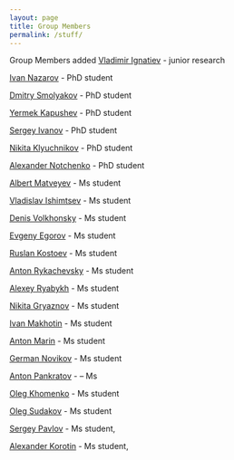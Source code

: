 ```yaml
---
layout: page
title: Group Members
permalink: /stuff/
---
```


Group Members added
[Vladimir Ignatiev](/stuff/VladimirIgnatiev) - junior research

[Ivan Nazarov](/stuff/IvanNazarov) - PhD student

[Dmitry Smolyakov](/stuff/DmitrySmolyakov) - PhD student

[Yermek Kapushev](/stuff/YermekKapushev) - PhD student

[Sergey Ivanov](/stuff/SergeyIvanov) - PhD student

[Nikita Klyuchnikov](/stuff/NikitaKlyuchnikov) - PhD student

[Alexander Notchenko](/stuff/AlexanderNotchenko) - PhD student

[Albert Matveyev](/stuff/AlbertMatveyev) - Ms student

[Vladislav Ishimtsev](/stuff/VladislavIshimtsev) - Ms student

[Denis Volkhonsky](/stuff/DenisVolkhonsky) - Ms student

[Evgeny Egorov](/stuff/EvgenyEgorov) - Ms student

[Ruslan Kostoev](/stuff/RuslanKostoev) - Ms student

[Anton Rykachevsky](/stuff/AntonRykachevsky) - Ms student

[Alexey Ryabykh](/stuff/AlexeyRyabykh) - Ms student

[Nikita Gryaznov](/stuff/NikitaGryaznov) - Ms student

[Ivan Makhotin](/stuff/IvanMakhotin) - Ms student

[Anton Marin](/stuff/AntonMarin) - Ms student

[German Novikov](/stuff/GermanNovikov) - Ms student

[Anton Pankratov](/stuff/AntonPankratov) - – Ms

[Oleg Khomenko](/stuff/OlegKhomenko) - Ms student

[Oleg Sudakov](/stuff/OlegSudakov) - Ms student

[Sergey Pavlov](/stuff/SergeyPavlov) - Ms student,

[Alexander Korotin](/stuff/AlexanderKorotin) - Ms student,

